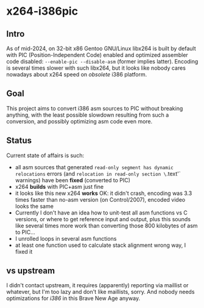 # x264-i386pic

## Intro

As of mid-2024, on 32-bit x86 Gentoo GNU/Linux libx264 is built by default with
PIC (Position-Independent Code) enabled and optimized assembler code disabled:
`--enable-pic --disable-asm` (former implies latter). Encoding is several times
slower with such libx264, but it looks like nobody cares nowadays about x264
speed on *obsolete* i386 platform.

## Goal

This project aims to convert i386 asm sources to PIC without breaking anything,
with the least possible slowdown resulting from such a conversion, and possibly
optimizing asm code even more.

## Status

Current state of affairs is such:
* all asm sources that generated `read-only segment has dynamic relocations`
  errors (and `relocation in read-only section \`.text'` warnings) have been
  **fixed** (converted to PIC)
* x264 **builds** with PIC+asm just fine
* it looks like this new x264 **works** OK: it didn't crash, encoding was 3.3
  times faster than no-asm version (on Control/2007), encoded video looks the
  same
* Currently I don't have an idea how to unit-test all asm functions vs C
  versions, or where to get reference input and output, plus this sounds like
  several times more work than converting those 800 kilobytes of asm to PIC...
* I unrolled loops in several asm functions
* at least one function used to calculate stack alignment wrong way, I fixed it

## vs upstream

I didn't contact upstream, it requires (apparently) reporting via maillist or
whatever, but I'm too lazy and don't like maillists, sorry. And nobody needs
optimizations for *i386* in this Brave New Age anyway.
